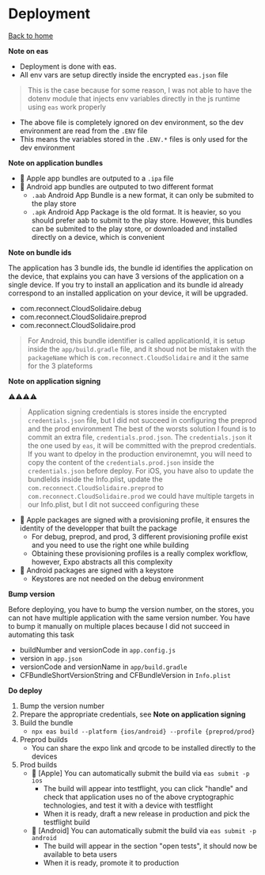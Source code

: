 # Deployment

[Back to home](../README.md)

**Note on eas**

* Deployment is done with eas.
* All env vars are setup directly inside the encrypted `eas.json` file
>  This is the case because for some reason, I was not able to have the dotenv module that injects env variables directly in the js runtime using `eas` work properly
* The above file is completely ignored on dev environment, so the dev environment are read from the `.ENV` file
* This means the variables stored in the `.ENV.*` files is only used for the dev environment

**Note on application bundles**

* 🍏 Apple app bundles are outputed to a `.ipa` file
* 🤖 Android app bundles are outputed to two different format
  * `.aab` Android App Bundle is a new format, it can only be submited to the play store
  * `.apk` Android App Package is the old format. It is heavier, so you should prefer aab to submit to the play store. However, this bundles can be submited to the play store, or downloaded and installed directly on a device, which is convenient

**Note on bundle ids**

The application has 3 bundle ids, the bundle id identifies the application on the device, that explains you can have 3 versions of the application on a single device. If you try to install an application and its bundle id already correspond to an installed application on your device, it will be upgraded.

* com.reconnect.CloudSolidaire.debug
* com.reconnect.CloudSolidaire.preprod
* com.reconnect.CloudSolidaire.prod

> For Android, this bundle identifier is called applicationId, it is setup inside the `app/build.gradle` file, and it shoud not be mistaken with the `packageName` which is `com.reconnect.CloudSolidaire` and it the same for the 3 plateforms

**Note on application signing**

⚠️⚠️⚠️⚠️
> Application signing credentials is stores inside the encrypted `credentials.json` file, but I did not succeed in configuring the preprod and the prod environment
> The best of the worsts solution I found is to commit an extra file, `credentials.prod.json`. The `credentials.json` it the one used by `eas`, it will be committed with the preprod credentials. If you want to dpeloy in the production environemnt, you will need to copy the content of the `credentials.prod.json` inside the `credentials.json` before deploy.
> For iOS, you have also to update the bundleIds inside the Info.plist, update the `com.reconnect.CloudSolidaire.preprod` to `com.reconnect.CloudSolidaire.prod` we could have multiple targets in our Info.plist, but I dit not succeed configuring these

* 🍏 Apple packages are signed with a provisioning profile, it ensures the identity of the developper that built the package
  * For debug, preprod, and prod, 3 different provisioning profile exist and you need to use the right one while building
  * Obtaining these provisioning profiles is a really complex workflow, however, Expo abstracts all this complexity
* 🤖 Android packages are signed with a keystore
  * Keystores are not needed on the debug environment

**Bump version**

Before deploying, you have to bump the version number, on the stores, you can not have multiple application with the same version number.
You have to bump it manually on multiple places because I did not succeed in automating this task

* buildNumber and versionCode in `app.config.js`
* version in `app.json`
* versionCode and versionName in `app/build.gradle`
* CFBundleShortVersionString and CFBundleVersion in `Info.plist`

**Do deploy**

1. Bump the version number
2. Prepare the appropriate credentials, see **Note on application signing**
3. Build the bundle
   * `npx eas build --platform {ios/android} --profile {preprod/prod}`
4. Preprod builds
   * You can share the expo link and qrcode to be installed directly to the devices
5. Prod builds
   * 🍏 [Apple] You can automatically submit the build via `eas submit -p ios`
     * The build will appear into testflight, you can click "handle" and check that application uses no of the above cryptographic technologies, and test it with a device with testflight
     * When it is ready, draft a new release in production and pick the testflight build
   * 🤖 [Android] You can automatically submit the build via `eas submit -p android`
     * The build will appear in the section "open tests", it should now be available to beta users
     * When it is ready, promote it to production
